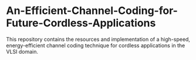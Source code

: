 # An-Efficient-Channel-Coding-for-Future-Cordless-Applications
This repository contains the resources and implementation of a high-speed, energy-efficient channel coding technique for cordless applications in the VLSI domain.
